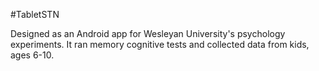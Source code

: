 #TabletSTN

Designed as an Android app for Wesleyan University's psychology experiments. It ran memory cognitive tests and collected data from kids, ages 6-10. 